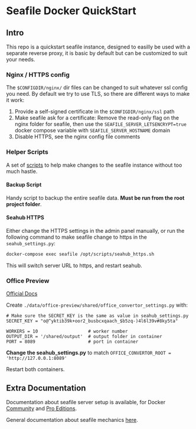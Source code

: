 # Seafile Docker QuickStart

## Intro

This repo is a quickstart seafile instance, designed to easilly be used with a separate reverse proxy, it is basic by default but can be customized to suit your needs. 


### Nginx / HTTPS config

The `$CONFIGDIR/nginx/` dir files can be changed to suit whatever ssl config you need. By default we try to use TLS, so there are different ways to make it work:
1. Provide a self-signed certificate in the `$CONFIGDIR/nginx/ssl` path
2. Make seafile ask for a certificate: Remove the read-only flag on the nginx folder for seafile, then use the `SEAFILE_SERVER_LETSENCRYPT=true` docker compose variable with `SEAFILE_SERVER_HOSTNAME` domain
3. Disable HTTPS, see the nginx config file comments


### Helper Scripts
A set of [scripts](./scripts/) to help make changes to the seafile instance without too much hastle.

#### Backup Script

Handy script to backup the entire seafile data. **Must be run from the root project folder**. 

#### Seahub HTTPS

Either change the HTTPS settings in the admin panel manually, or run the following command to make seafile change to https in the `seahub_settings.py`: 

```bash
docker-compose exec seafile /opt/scripts/seahub_https.sh
```
This will switch server URL to https, and restart seahub.

### Office Preview

[Official Docs](https://manual.seafile.com/deploy_pro/office_documents_preview/)

Create `./data/office-preview/shared/office_convertor_settings.py` with:
```shell
# Make sure the SECRET_KEY is the same as value in seahub_settings.py
SECRET_KEY = "o@^yktib39k+oor2_busbcxqaach_$b5zq-)4l6l39v#8ky5ta"  

WORKERS = 10                   # worker number
OUTPUT_DIR = '/shared/output'  # output folder in container
PORT = 8089                    # port in container

```

**Change the seahub_settings.py** to match `OFFICE_CONVERTOR_ROOT = 'http://127.0.0.1:8089'`

Restart both containers.


## Extra Documentation

Documentation about seafile server setup is available, for Docker [Community](https://manual.seafile.com/docker/deploy_seafile_with_docker/) and [Pro Editions](https://manual.seafile.com/docker/pro-edition/deploy_seafile_pro_with_docker/).

General documentation about seafile mechanics [here](https://manual.seafile.com/overview/components/).

